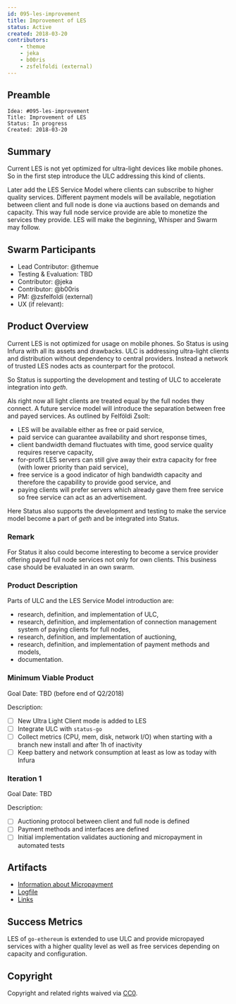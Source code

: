 ```yaml
---
id: 095-les-improvement
title: Improvement of LES
status: Active
created: 2018-03-20
contributors:
    - themue
    - jeka
    - b00ris
    - zsfelfoldi (external)
---
```


## Preamble

    Idea: #095-les-improvement
    Title: Improvement of LES
    Status: In progress
    Created: 2018-03-20

## Summary

Current LES is not yet optimized for ultra-light devices like mobile phones. So in the first step introduce
the ULC addressing this kind of clients.

Later add the LES Service Model where clients can subscribe to higher quality services. Different payment
models will be available, negotiation between client and full node is done via auctions based on demands and
capacity. This way full node service provide are able to monetize the services they provide. LES will make the
beginning, Whisper and Swarm may follow.

## Swarm Participants

- Lead Contributor: @themue
- Testing & Evaluation: TBD
- Contributor: @jeka
- Contributor: @b00ris
- PM: @zsfelfoldi (external)
- UX (if relevant):

## Product Overview

Current LES is not optimized for usage on mobile phones. So Status is using Infura with all its assets and
drawbacks. ULC is addressing ultra-light clients and distribution without dependency to central providers.
Instead a network of trusted LES nodes acts as counterpart for the protocol.

So Status is supporting the development and testing of ULC to accelerate integration into *geth*.

Als right now all light clients are treated equal by the full nodes they connect. A future service model will
introduce the separation between free and payed services. As outlined by Felföldi Zsolt:

- LES will be available either as free or paid service,
- paid service can guarantee availability and short response times,
- client bandwidth demand fluctuates with time, good service quality requires reserve capacity,
- for-profit LES servers can still give away their extra capacity for free (with lower priority than paid service),
- free service is a good indicator of high bandwidth capacity and therefore the capability to provide good service, and
- paying clients will prefer servers which already gave them free service so free service can act as an advertisement.

Here Status also supports the development and testing to make the service model become a part of *geth* and be
integrated into Status.

### Remark

For Status it also could become interesting to become a service provider offering payed full node services not only
for own clients. This business case should be evaluated in an own swarm.

### Product Description

Parts of ULC and the LES Service Model introduction are:

- research, definition, and implementation of ULC,
- research, definition, and implementation of connection management system of paying clients for full nodes,
- research, definition, and implementation of auctioning,
- research, definition, and implementation of payment methods and models,
- documentation.

### Minimum Viable Product

Goal Date: TBD (before end of Q2/2018)

Description:

- [ ] New Ultra Light Client mode is added to LES
- [ ] Integrate ULC with `status-go`
- [ ] Collect metrics (CPU, mem, disk, network I/O) when starting with a branch new install and after 1h of inactivity
- [ ] Keep battery and network consumption at least as low as today with Infura

### Iteration 1

Goal Date: TBD

Description:

- [ ] Auctioning protocol between client and full node is defined
- [ ] Payment methods and interfaces are defined
- [ ] Initial implementation validates auctioning and micropayment in automated tests

## Artifacts

- [Information about Micropayment](micropayment.md)
- [Logfile](log.md)
- [Links](links.md)

## Success Metrics

LES of `go-ethereum` is extended to use ULC and provide micropayed services with a higher quality
level as well as free services depending on capacity and configuration.

## Copyright

Copyright and related rights waived via [CC0](https://creativecommons.org/publicdomain/zero/1.0/).

